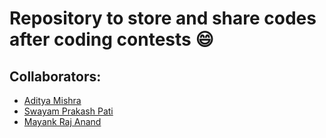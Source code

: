 # Repository to store and share codes after coding contests :smile:

## Collaborators: 
- [Aditya Mishra](https://github.com/Adityamishra285)
- [Swayam Prakash Pati](gitHub.com/swayamppati)
- [Mayank Raj Anand](https://github.com/MayankRajAnand) 
